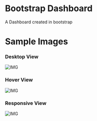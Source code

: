 # Bootstrap Dashboard
A Dashboard created in bootstrap

# Sample Images
### Desktop View
![IMG](https://github.com/SaadJamilAkhtar/Project-Images/blob/master/bootstrap-dashboard1.png?raw=true)
### Hover View
![IMG](https://github.com/SaadJamilAkhtar/Project-Images/blob/master/bootstrap-dashboard2.png?raw=true)
### Responsive View
![IMG](https://github.com/SaadJamilAkhtar/Project-Images/blob/master/bootstrap-dashboard3.png?raw=true)
